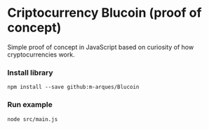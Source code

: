 # Criptocurrency Blucoin (proof of concept)
Simple proof of concept in JavaScript based on curiosity of how cryptocurrencies work.

### Install library
```
npm install --save github:m-arques/Blucoin
```

### Run example
```
node src/main.js
```
